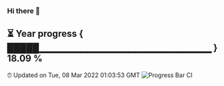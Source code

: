 ### Hi there 👋
⏳ Year progress { █████▁▁▁▁▁▁▁▁▁▁▁▁▁▁▁▁▁▁▁▁▁▁▁▁▁ } 18.09 %
---
⏰ Updated on Tue, 08 Mar 2022 01:03:53 GMT
![Progress Bar CI](https://github.com/liununu/liununu/workflows/Progress%20Bar%20CI/badge.svg)
